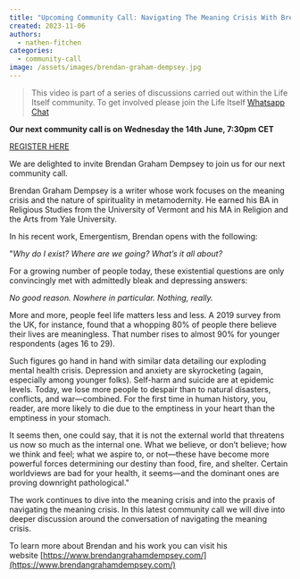 ```yaml
---
title: "Upcoming Community Call: Navigating The Meaning Crisis With Brendan Graham Dempsey"
created: 2023-11-06
authors: 
  - nathen-fitchen
categories: 
  - community-call
image: /assets/images/brendan-graham-dempsey.jpg
---
```

>This video is part of a series of discussions carried out within the Life Itself community. To get involved please join the Life Itself [Whatsapp Chat](https://chat.whatsapp.com/JNJCTZugNQn)

**Our next community call is on Wednesday the 14th June, 7:30pm CET**

<font size=”5”>[REGISTER HERE](https://us02web.zoom.us/meeting/register/tZwufu6grjIjG90coI94j-nlbNw4boNoROsJ)</font> 

We are delighted to invite Brendan Graham Dempsey to join us for our next community call.

Brendan Graham Dempsey is a writer whose work focuses on the meaning crisis and the nature of spirituality in metamodernity. He earned his BA in Religious Studies from the University of Vermont and his MA in Religion and the Arts from Yale University.

In his recent work, Emergentism, Brendan opens with the following:

"_Why do I exist? Where are we going? What’s it all about?_

For a growing number of people today, these existential questions are only convincingly met with admittedly bleak and depressing answers:

_No good reason. Nowhere in particular. Nothing, really._

More and more, people feel life matters less and less. A 2019 survey from the UK, for instance, found that a whopping 80% of people there believe their lives are meaningless. That number rises to almost 90% for younger respondents (ages 16 to 29).

Such figures go hand in hand with similar data detailing our exploding mental health crisis. Depression and anxiety are skyrocketing (again, especially among younger folks). Self-harm and suicide are at epidemic levels. Today, we lose more people to despair than to natural disasters, conflicts, and war—combined. For the first time in human history, you, reader, are more likely to die due to the emptiness in your heart than the emptiness in your stomach.

It seems then, one could say, that it is not the external world that threatens us now so much as the internal one. What we believe, or don’t believe; how we think and feel; what we aspire to, or not—these have become more powerful forces determining our destiny than food, fire, and shelter. Certain worldviews are bad for your health, it seems—and the dominant ones are proving downright pathological."

The work continues to dive into the meaning crisis and into the praxis of navigating the meaning crisis. In this latest community call we will dive into deeper discussion around the conversation of navigating the meaning crisis.

To learn more about Brendan and his work you can visit his website [https://www.brendangrahamdempsey.com/](https://www.brendangrahamdempsey.com/)
